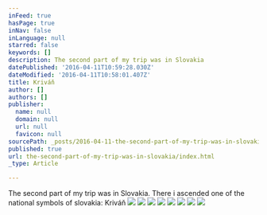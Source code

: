 ```yaml
---
inFeed: true
hasPage: true
inNav: false
inLanguage: null
starred: false
keywords: []
description: The second part of my trip was in Slovakia
datePublished: '2016-04-11T10:59:28.030Z'
dateModified: '2016-04-11T10:58:01.407Z'
title: Kriváň
author: []
authors: []
publisher:
  name: null
  domain: null
  url: null
  favicon: null
sourcePath: _posts/2016-04-11-the-second-part-of-my-trip-was-in-slovakia.md
published: true
url: the-second-part-of-my-trip-was-in-slovakia/index.html
_type: Article

---
```

The second part of my trip was in Slovakia. There i ascended one of the national symbols of slovakia: Kriváň
![](https://the-grid-user-content.s3-us-west-2.amazonaws.com/f5d36ddf-6705-42d5-85ee-c96ce6736d9f.jpg)
![](https://the-grid-user-content.s3-us-west-2.amazonaws.com/eabdd647-73ba-4e6b-a1a8-376cdd1fd9c1.jpg)
![](https://the-grid-user-content.s3-us-west-2.amazonaws.com/f3fcce93-c045-462b-816c-9ee41a7c7a63.jpg)
![](https://the-grid-user-content.s3-us-west-2.amazonaws.com/fba3bf87-ae5d-46e0-93d2-9f272a0ae40c.jpg)
![](https://the-grid-user-content.s3-us-west-2.amazonaws.com/e99c09cb-5af4-4a10-a4a7-08a10e37633c.jpg)
![](https://the-grid-user-content.s3-us-west-2.amazonaws.com/7b10b9fc-e8e5-407a-8226-6f3746d59df6.jpg)
![](https://the-grid-user-content.s3-us-west-2.amazonaws.com/905e6d40-9b3f-4710-8ce0-6f1b20c85432.jpg)
![](https://the-grid-user-content.s3-us-west-2.amazonaws.com/680d6a3c-a014-469d-8cd8-6efeb3424a10.jpg)